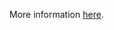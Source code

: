 More information [here](https://docs.prismacloud.io/en/enterprise-edition/policy-reference/azure-policies/azure-general-policies/azr-general-180).
